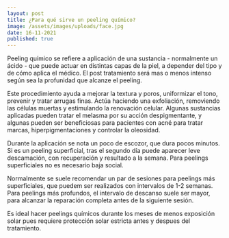 ```yaml
---
layout: post
title: ¿Para qué sirve un peeling químico?
image: /assets/images/uploads/face.jpg
date: 16-11-2021
published: true
---
```

Peeling químico se refiere a aplicación de una sustancia - normalmente un ácido - que puede actuar en distintas capas de la piel, a depender del tipo y de cómo aplica el médico. El post tratamiento será mas o menos intenso según sea la profunidad que alcanze el peeling.

Este procedimiento ayuda a mejorar la textura y poros, uniformizar el tono, prevenir y tratar arrugas finas. Actúa haciendo una exfoliación, removiendo las células muertas y estimulando la renovación celular. Algunas sustancias aplicadas pueden tratar el melasma por su acción despigmentante, y algunas pueden ser beneficiosas para pacientes con acné para tratar marcas, hiperpigmentaciones y controlar la oleosidad. 

Durante la aplicación se nota un poco de escozor, que dura pocos minutos. Si es un peeling superficial, tras el segundo día puede aparecer leve descamación, con recuperación y resultado a la semana. Para peelings superficiales no es necesario baja social. 

Normalmente se suele recomendar un par de sesiones para peelings más superficiales, que puedem ser realizados con intervalos de 1-2 semanas. Para peelings más profundos, el intervalo de descanso suele ser mayor, para alcanzar la reparación completa antes de la siguiente sesión.  

Es ideal hacer peelings químicos durante los meses de menos exposición solar pues requiere protección solar estricta antes y despues del tratamiento.
